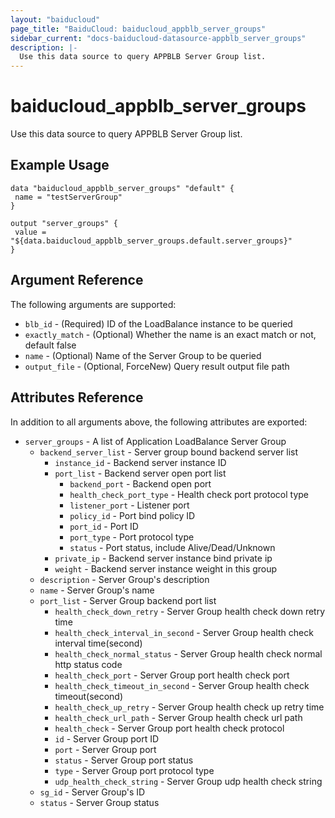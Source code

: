 ```yaml
---
layout: "baiducloud"
page_title: "BaiduCloud: baiducloud_appblb_server_groups"
sidebar_current: "docs-baiducloud-datasource-appblb_server_groups"
description: |-
  Use this data source to query APPBLB Server Group list.
---
```


# baiducloud_appblb_server_groups

Use this data source to query APPBLB Server Group list.

## Example Usage

```hcl
data "baiducloud_appblb_server_groups" "default" {
 name = "testServerGroup"
}

output "server_groups" {
 value = "${data.baiducloud_appblb_server_groups.default.server_groups}"
}
```

## Argument Reference

The following arguments are supported:

* `blb_id` - (Required) ID of the LoadBalance instance to be queried
* `exactly_match` - (Optional) Whether the name is an exact match or not, default false
* `name` - (Optional) Name of the Server Group to be queried
* `output_file` - (Optional, ForceNew) Query result output file path

## Attributes Reference

In addition to all arguments above, the following attributes are exported:

* `server_groups` - A list of Application LoadBalance Server Group
  * `backend_server_list` - Server group bound backend server list
    * `instance_id` - Backend server instance ID
    * `port_list` - Backend server open port list
      * `backend_port` - Backend open port
      * `health_check_port_type` - Health check port protocol type
      * `listener_port` - Listener port
      * `policy_id` - Port bind policy ID
      * `port_id` - Port ID
      * `port_type` - Port protocol type
      * `status` - Port status, include Alive/Dead/Unknown
    * `private_ip` - Backend server instance bind private ip
    * `weight` - Backend server instance weight in this group
  * `description` - Server Group's description
  * `name` - Server Group's name
  * `port_list` - Server Group backend port list
    * `health_check_down_retry` - Server Group health check down retry time
    * `health_check_interval_in_second` - Server Group health check interval time(second)
    * `health_check_normal_status` - Server Group health check normal http status code
    * `health_check_port` - Server Group port health check port
    * `health_check_timeout_in_second` - Server Group health check timeout(second)
    * `health_check_up_retry` - Server Group health check up retry time
    * `health_check_url_path` - Server Group health check url path
    * `health_check` - Server Group port health check protocol
    * `id` - Server Group port ID
    * `port` - Server Group port
    * `status` - Server Group port status
    * `type` - Server Group port protocol type
    * `udp_health_check_string` - Server Group udp health check string
  * `sg_id` - Server Group's ID
  * `status` - Server Group status



